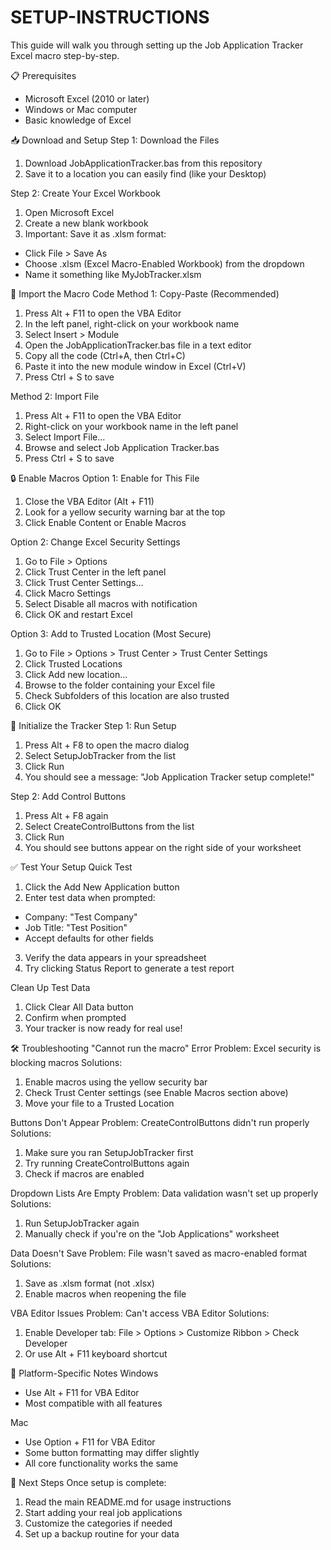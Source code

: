 # SETUP-INSTRUCTIONS
This guide will walk you through setting up the Job Application Tracker Excel macro step-by-step.

📋 Prerequisites
- Microsoft Excel (2010 or later)
- Windows or Mac computer
- Basic knowledge of Excel

📥 Download and Setup
Step 1: Download the Files
1. Download JobApplicationTracker.bas from this repository
2. Save it to a location you can easily find (like your Desktop)

Step 2: Create Your Excel Workbook
1. Open Microsoft Excel
2. Create a new blank workbook
3. Important: Save it as .xlsm format:
  - Click File > Save As
  - Choose .xlsm (Excel Macro-Enabled Workbook) from the dropdown
  - Name it something like MyJobTracker.xlsm

🔧 Import the Macro Code
Method 1: Copy-Paste (Recommended)
1. Press Alt + F11 to open the VBA Editor
2. In the left panel, right-click on your workbook name
3. Select Insert > Module
4. Open the JobApplicationTracker.bas file in a text editor
5. Copy all the code (Ctrl+A, then Ctrl+C)
6. Paste it into the new module window in Excel (Ctrl+V)
7. Press Ctrl + S to save

Method 2: Import File
1. Press Alt + F11 to open the VBA Editor
2. Right-click on your workbook name in the left panel
3. Select Import File...
4. Browse and select Job Application Tracker.bas
5. Press Ctrl + S to save

🔒 Enable Macros
Option 1: Enable for This File
1. Close the VBA Editor (Alt + F11)
2. Look for a yellow security warning bar at the top
3. Click Enable Content or Enable Macros

Option 2: Change Excel Security Settings
1. Go to File > Options
2. Click Trust Center in the left panel
3. Click Trust Center Settings...
4. Click Macro Settings
5. Select Disable all macros with notification
6. Click OK and restart Excel

Option 3: Add to Trusted Location (Most Secure)
1. Go to File > Options > Trust Center > Trust Center Settings
2. Click Trusted Locations
3. Click Add new location...
4. Browse to the folder containing your Excel file
5. Check Subfolders of this location are also trusted
6. Click OK

🚀 Initialize the Tracker
Step 1: Run Setup
1. Press Alt + F8 to open the macro dialog
2. Select SetupJobTracker from the list
3. Click Run
4. You should see a message: "Job Application Tracker setup complete!"

Step 2: Add Control Buttons
1. Press Alt + F8 again
2. Select CreateControlButtons from the list
3. Click Run
4. You should see buttons appear on the right side of your worksheet

✅ Test Your Setup
Quick Test
1. Click the Add New Application button
2. Enter test data when prompted:
  - Company: "Test Company"
  - Job Title: "Test Position"
  - Accept defaults for other fields
3. Verify the data appears in your spreadsheet
4. Try clicking Status Report to generate a test report

Clean Up Test Data
1. Click Clear All Data button
2. Confirm when prompted
3. Your tracker is now ready for real use!

🛠️ Troubleshooting
"Cannot run the macro" Error
Problem: Excel security is blocking macros
Solutions:
1. Enable macros using the yellow security bar
2. Check Trust Center settings (see Enable Macros section above)
3. Move your file to a Trusted Location

Buttons Don't Appear
Problem: CreateControlButtons didn't run properly
Solutions:
1. Make sure you ran SetupJobTracker first
2. Try running CreateControlButtons again
3. Check if macros are enabled

Dropdown Lists Are Empty
Problem: Data validation wasn't set up properly
Solutions:
1. Run SetupJobTracker again
2. Manually check if you're on the "Job Applications" worksheet

Data Doesn't Save
Problem: File wasn't saved as macro-enabled format
Solutions:
1. Save as .xlsm format (not .xlsx)
2. Enable macros when reopening the file

VBA Editor Issues
Problem: Can't access VBA Editor
Solutions:
1. Enable Developer tab: File > Options > Customize Ribbon > Check Developer
2. Or use Alt + F11 keyboard shortcut

📱 Platform-Specific Notes
Windows
- Use Alt + F11 for VBA Editor
- Most compatible with all features

Mac
- Use Option + F11 for VBA Editor
- Some button formatting may differ slightly
- All core functionality works the same

🎯 Next Steps
Once setup is complete:
1. Read the main README.md for usage instructions
2. Start adding your real job applications
3. Customize the categories if needed
4. Set up a backup routine for your data

